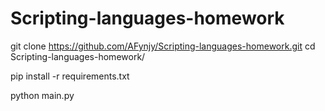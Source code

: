 # Scripting-languages-homework
git clone https://github.com/AFynjy/Scripting-languages-homework.git
cd Scripting-languages-homework/

pip install -r requirements.txt

python main.py